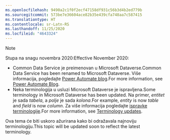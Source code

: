 ```yaml
---
ms.openlocfilehash: 9490a2c1f0f2ecf47158df931c56b3d4b2ed779b
ms.sourcegitcommit: 573be7e36604ace82b35e439cfa748aa7c587415
ms.translationtype: HT
ms.contentlocale: sr-Latn-RS
ms.lasthandoff: 11/25/2020
ms.locfileid: "4643324"
---
```

> [!NOTE]
> <span data-ttu-id="11d00-101">Stupa na snagu novembra 2020:</span><span class="sxs-lookup"><span data-stu-id="11d00-101">Effective November 2020:</span></span>
>
> - <span data-ttu-id="11d00-102">Common Data Service je preimenovan u Microsoft Dataverse.</span><span class="sxs-lookup"><span data-stu-id="11d00-102">Common Data Service has been renamed to Microsoft Dataverse.</span></span> <span data-ttu-id="11d00-103">Više informacija, pogledajte [Power Automate blog](https://aka.ms/PAuAppBlog).</span><span class="sxs-lookup"><span data-stu-id="11d00-103">For more information, see [Power Automate Blog](https://aka.ms/PAuAppBlog).</span></span>
> - <span data-ttu-id="11d00-104">Neka terminologija u usluzi Microsoft Dataverse je ispravljena.</span><span class="sxs-lookup"><span data-stu-id="11d00-104">Some terminology in Microsoft Dataverse has been updated.</span></span> <span data-ttu-id="11d00-105">Na primer, *entitet* je sada *tabela*, a *polje* je sada *kolona*.</span><span class="sxs-lookup"><span data-stu-id="11d00-105">For example, *entity* is now *table* and *field* is now *column*.</span></span> <span data-ttu-id="11d00-106">Za više informacija pogledajte [ispravke terminologije](https://go.microsoft.com/fwlink/?linkid=2147247).</span><span class="sxs-lookup"><span data-stu-id="11d00-106">For more information, see [Terminology updates](https://go.microsoft.com/fwlink/?linkid=2147247).</span></span>
>
> <span data-ttu-id="11d00-107">Ova tema će biti uskoro ažurirana kako bi odražavala najnoviju terminologiju.</span><span class="sxs-lookup"><span data-stu-id="11d00-107">This topic will be updated soon to reflect the latest terminology.</span></span>
